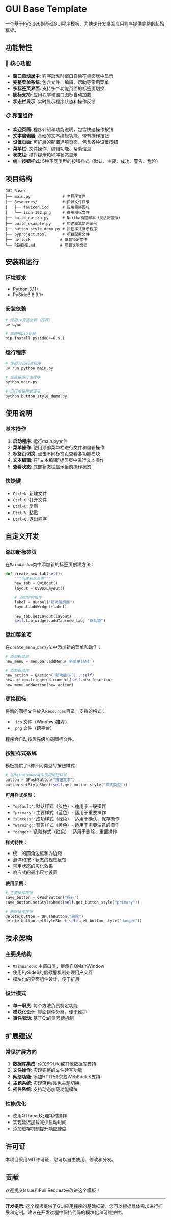 # GUI Base Template

一个基于PySide6的基础GUI程序模板，为快速开发桌面应用程序提供完整的起始框架。

## 功能特性

### 🎯 核心功能
- **窗口自动居中**: 程序启动时窗口自动在桌面居中显示
- **完整菜单系统**: 包含文件、编辑、帮助等常用菜单
- **多标签页界面**: 支持多个功能页面的标签页切换
- **图标支持**: 应用程序和窗口图标自动加载
- **状态栏显示**: 实时显示程序状态和操作反馈

### 📋 界面组件
- **欢迎页面**: 程序介绍和功能说明，包含快速操作按钮
- **文本编辑器**: 基础的文本编辑功能，带有操作按钮
- **设置页面**: 可扩展的配置选项页面，包含各种设置按钮
- **菜单栏**: 文件操作、编辑功能、帮助信息
- **状态栏**: 操作提示和程序状态显示
- **统一按钮样式**: 5种不同类型的按钮样式（默认、主要、成功、警告、危险）

## 项目结构

```
GUI_Base/
├── main.py              # 主程序文件
├── Resources/           # 资源文件目录
│   ├── favicon.ico      # 应用程序图标
│   └── icon-192.png     # 备用图标文件
├── build_nuitka.py      # Nuitka构建脚本（灵活配置版）
├── build_example.py     # 构建脚本使用示例
├── button_style_demo.py # 按钮样式演示程序
├── pyproject.toml       # 项目配置文件
├── uv.lock             # 依赖锁定文件
└── README.md           # 项目说明文档
```

## 安装和运行

### 环境要求
- Python 3.11+
- PySide6 6.9.1+

### 安装依赖
```bash
# 使用uv安装依赖（推荐）
uv sync

# 或使用pip安装
pip install pyside6>=6.9.1
```

### 运行程序
```bash
# 使用uv运行主程序
uv run python main.py

# 或直接运行主程序
python main.py

# 运行按钮样式演示
python button_style_demo.py
```

## 使用说明

### 基本操作
1. **启动程序**: 运行main.py文件
2. **菜单操作**: 使用顶部菜单栏进行文件和编辑操作
3. **标签页切换**: 点击不同标签页查看各功能模块
4. **文本编辑**: 在"文本编辑"标签页中进行文本操作
5. **查看状态**: 底部状态栏显示当前操作状态

### 快捷键
- `Ctrl+N`: 新建文件
- `Ctrl+O`: 打开文件
- `Ctrl+C`: 复制
- `Ctrl+V`: 粘贴
- `Ctrl+Q`: 退出程序

## 自定义开发

### 添加新标签页
在`MainWindow`类中添加新的标签页创建方法：

```python
def create_new_tab(self):
    """创建新标签页"""
    new_tab = QWidget()
    layout = QVBoxLayout()

    # 添加您的组件
    label = QLabel("新功能页面")
    layout.addWidget(label)

    new_tab.setLayout(layout)
    self.tab_widget.addTab(new_tab, "新功能")
```

### 添加菜单项
在`create_menu_bar`方法中添加新的菜单和动作：

```python
# 添加新菜单
new_menu = menubar.addMenu('新菜单(&N)')

# 添加新动作
new_action = QAction('新功能(&F)', self)
new_action.triggered.connect(self.new_function)
new_menu.addAction(new_action)
```

### 更换图标
将新的图标文件放入`Resources`目录，支持的格式：
- `.ico` 文件（Windows推荐）
- `.png` 文件（跨平台）

程序会自动按优先级加载图标文件。

### 按钮样式系统
模板提供了5种不同类型的按钮样式：

```python
# 在MainWindow类中使用按钮样式
button = QPushButton("按钮文本")
button.setStyleSheet(self.get_button_style("样式类型"))
```

**可用样式类型：**
- `"default"`: 默认样式（灰色）- 适用于一般操作
- `"primary"`: 主要样式（蓝色）- 适用于重要操作
- `"success"`: 成功样式（绿色）- 适用于确认、保存操作
- `"warning"`: 警告样式（黄色）- 适用于需要注意的操作
- `"danger"`: 危险样式（红色）- 适用于删除、重置操作

**样式特性：**
- 统一的圆角边框和内边距
- 悬停和按下状态的视觉反馈
- 禁用状态的灰化效果
- 响应式的最小尺寸设置

**使用示例：**
```python
# 主要操作按钮
save_button = QPushButton("保存")
save_button.setStyleSheet(self.get_button_style("primary"))

# 删除操作按钮
delete_button = QPushButton("删除")
delete_button.setStyleSheet(self.get_button_style("danger"))
```

## 技术架构

### 主要类结构
- `MainWindow`: 主窗口类，继承自QMainWindow
- 使用PySide6的信号槽机制处理用户交互
- 模块化的界面组件设计，便于扩展

### 设计模式
- **单一职责**: 每个方法负责特定功能
- **模块化设计**: 界面组件分离，便于维护
- **事件驱动**: 基于Qt的信号槽机制

## 扩展建议

### 常见扩展方向
1. **数据库集成**: 添加SQLite或其他数据库支持
2. **文件操作**: 实现完整的文件读写功能
3. **网络功能**: 添加HTTP请求或WebSocket支持
4. **主题系统**: 实现深色/浅色主题切换
5. **插件系统**: 支持动态加载功能模块

### 性能优化
- 使用QThread处理耗时操作
- 实现延迟加载减少启动时间
- 添加缓存机制提升响应速度

## 许可证

本项目采用MIT许可证，您可以自由使用、修改和分发。

## 贡献

欢迎提交Issue和Pull Request来改进这个模板！

---

**开发提示**: 这个模板提供了GUI应用程序的基础框架，您可以根据具体需求进行扩展和定制。建议在开发过程中保持代码的模块化和可维护性。